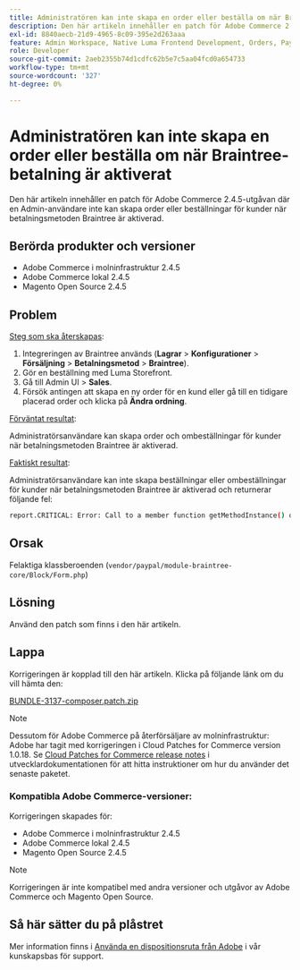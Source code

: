 ```yaml
---
title: Administratören kan inte skapa en order eller beställa om när Braintree-betalning är aktiverat
description: Den här artikeln innehåller en patch för Adobe Commerce 2.4.5-utgåvan där en Admin-användare inte kan skapa order eller beställningar för kunder när betalningsmetoden Braintree är aktiverad.
exl-id: 8840aecb-21d9-4965-8c09-395e2d263aaa
feature: Admin Workspace, Native Luma Frontend Development, Orders, Payments
role: Developer
source-git-commit: 2aeb2355b74d1cdfc62b5e7c5aa04fcd0a654733
workflow-type: tm+mt
source-wordcount: '327'
ht-degree: 0%

---
```


# Administratören kan inte skapa en order eller beställa om när Braintree-betalning är aktiverat

Den här artikeln innehåller en patch för Adobe Commerce 2.4.5-utgåvan där en Admin-användare inte kan skapa order eller beställningar för kunder när betalningsmetoden Braintree är aktiverad.

## Berörda produkter och versioner

* Adobe Commerce i molninfrastruktur 2.4.5
* Adobe Commerce lokal 2.4.5
* Magento Open Source 2.4.5

## Problem

<u>Steg som ska återskapas</u>:

1. Integreringen av Braintree används (**Lagrar** > **Konfigurationer** > **Försäljning** > **Betalningsmetod** > **Braintree**).
1. Gör en beställning med Luma Storefront.
1. Gå till Admin UI > **Sales**.
1. Försök antingen att skapa en ny order för en kund eller gå till en tidigare placerad order och klicka på **Ändra ordning**.

<u>Förväntat resultat</u>:

Administratörsanvändare kan skapa order och ombeställningar för kunder när betalningsmetoden Braintree är aktiverad.

<u>Faktiskt resultat</u>:

Administratörsanvändare kan inte skapa beställningar eller ombeställningar för kunder när betalningsmetoden Braintree är aktiverad och returnerar följande fel:

```bash
report.CRITICAL: Error: Call to a member function getMethodInstance() on null in /app/vendor/paypal/module-braintree-core/Block/Form.php:174
```

## Orsak

Felaktiga klassberoenden (`vendor/paypal/module-braintree-core/Block/Form.php`)

## Lösning

Använd den patch som finns i den här artikeln.

## Lappa

Korrigeringen är kopplad till den här artikeln. Klicka på följande länk om du vill hämta den:

[BUNDLE-3137-composer.patch.zip](assets/BUNDLE-3137-composer.patch.zip)

>[!NOTE]
>
>Dessutom för Adobe Commerce på återförsäljare av molninfrastruktur: Adobe har tagit med korrigeringen i Cloud Patches for Commerce version 1.0.18. Se [Cloud Patches for Commerce release notes](https://experienceleague.adobe.com/sv/docs/commerce-cloud-service/user-guide/release-notes/cloud-patches) i utvecklardokumentationen för att hitta instruktioner om hur du använder det senaste paketet.

### Kompatibla Adobe Commerce-versioner:

Korrigeringen skapades för:

* Adobe Commerce i molninfrastruktur 2.4.5
* Adobe Commerce lokal 2.4.5
* Magento Open Source 2.4.5

>[!NOTE]
>
>Korrigeringen är inte kompatibel med andra versioner och utgåvor av Adobe Commerce och Magento Open Source.

## Så här sätter du på plåstret

Mer information finns i [Använda en dispositionsruta från Adobe](/help/how-to/general/how-to-apply-a-composer-patch-provided-by-magento.md) i vår kunskapsbas för support.
